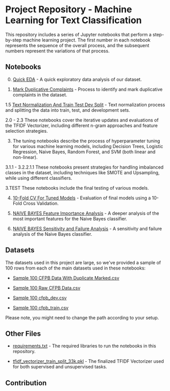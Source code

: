   # Project Repository - Machine Learning for Text Classification

This repository includes a series of Jupyter notebooks that perform a step-by-step machine learning project. The first number in each notebook represents the sequence of the overall process, and the subsequent numbers represent the variations of that process.

## Notebooks

0. [Quick EDA](./Quick%20EDA.ipynb) - A quick exploratory data analysis of our dataset.

1. [Mark Duplicative Complaints](./Mark%20Duplicative%20Complaints.ipynb) - Process to identify and mark duplicative complaints in the dataset.

1.5 [Text Normalization And Train Test Dev Split](./Text%20Normalization%20And%20Train%20Test%20Dev%20Split.ipynb) - Text normalization process and splitting the data into train, test, and development sets.

2.0 - 2.3 These notebooks cover the iterative updates and evaluations of the TFIDF Vectorizer, including different n-gram approaches and feature selection strategies.

3. The tuning notebooks describe the process of hyperparameter tuning for various machine learning models, including Decision Trees, Logistic Regression, Naive Bayes, Random Forest, and SVM (both linear and non-linear).

3.1.1 - 3.2.2.1.1 These notebooks present strategies for handling imbalanced classes in the dataset, including techniques like SMOTE and Upsampling, while using different classifiers. 

3.TEST These notebooks include the final testing of various models.

4. [10-Fold CV For Tuned Models](./10-Fold%20CV%20For%20Tuned%20Models.ipynb) - Evaluation of final models using a 10-Fold Cross Validation.

5. [NAIVE BAYES Feature Importance Analysis](./NAIVE%20BAYES%20Feature%20Importance%20Analysis.ipynb) - A deeper analysis of the most important features for the Naive Bayes classifier.

6. [NAIVE BAYES Sensitivity and Failure Analysis](./NAIVE%20BAYES%20Sensitivity%20and%20Failure%20Analysis.ipynb) - A sensitivity and failure analysis of the Naive Bayes classifier.

## Datasets

The datasets used in this project are large, so we've provided a sample of 100 rows from each of the main datasets used in these notebooks:

- [Sample 100 CFPB Data With Duplicate Marked.csv](./Sample%20100%20CFPB%20Data%20With%20Duplicate%20Marked.csv)

- [Sample 100 Raw CFPB Data.csv](./Sample%20100%20Raw%20CFPB%20Data.csv)

- [Sample 100 cfpb_dev.csv](./Sample%20100%20cfpb_dev.csv)

- [Sample 100 cfpb_train.csv](./Sample%20100%20cfpb_train.csv)

Please note, you might need to change the path according to your setup.

## Other Files

- [requirements.txt](./requirements.txt) - The required libraries to run the notebooks in this repository.

- [tfidf_vectorizer_train_split_33k.pkl](./tfidf_vectorizer_train_split_33k.pkl) - The finalized TFIDF Vectorizer used for both supervised and unsupervised tasks.

## Contribution
